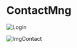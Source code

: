# ContactMng

![Login](https://user-images.githubusercontent.com/26620140/57980076-0f091c00-7a48-11e9-92c9-6e0d0f5e9f55.JPG)

![ImgContact](https://user-images.githubusercontent.com/26620140/57980074-0f091c00-7a48-11e9-8ae3-de6511a9c908.JPG)
